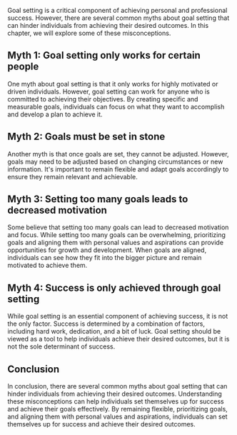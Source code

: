 
Goal setting is a critical component of achieving personal and professional success. However, there are several common myths about goal setting that can hinder individuals from achieving their desired outcomes. In this chapter, we will explore some of these misconceptions.

Myth 1: Goal setting only works for certain people
--------------------------------------------------

One myth about goal setting is that it only works for highly motivated or driven individuals. However, goal setting can work for anyone who is committed to achieving their objectives. By creating specific and measurable goals, individuals can focus on what they want to accomplish and develop a plan to achieve it.

Myth 2: Goals must be set in stone
----------------------------------

Another myth is that once goals are set, they cannot be adjusted. However, goals may need to be adjusted based on changing circumstances or new information. It's important to remain flexible and adapt goals accordingly to ensure they remain relevant and achievable.

Myth 3: Setting too many goals leads to decreased motivation
------------------------------------------------------------

Some believe that setting too many goals can lead to decreased motivation and focus. While setting too many goals can be overwhelming, prioritizing goals and aligning them with personal values and aspirations can provide opportunities for growth and development. When goals are aligned, individuals can see how they fit into the bigger picture and remain motivated to achieve them.

Myth 4: Success is only achieved through goal setting
-----------------------------------------------------

While goal setting is an essential component of achieving success, it is not the only factor. Success is determined by a combination of factors, including hard work, dedication, and a bit of luck. Goal setting should be viewed as a tool to help individuals achieve their desired outcomes, but it is not the sole determinant of success.

Conclusion
----------

In conclusion, there are several common myths about goal setting that can hinder individuals from achieving their desired outcomes. Understanding these misconceptions can help individuals set themselves up for success and achieve their goals effectively. By remaining flexible, prioritizing goals, and aligning them with personal values and aspirations, individuals can set themselves up for success and achieve their desired outcomes.

